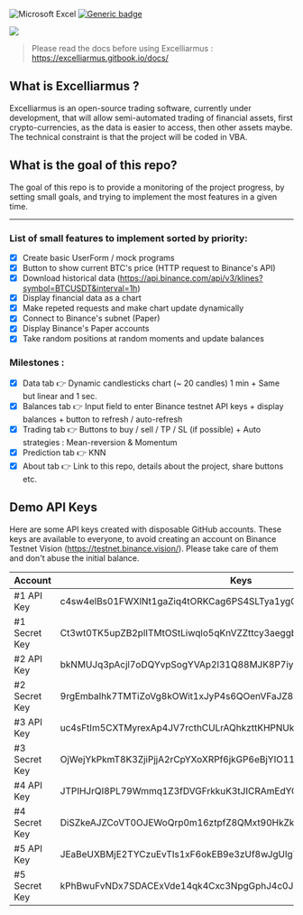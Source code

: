 ![Microsoft Excel](https://img.shields.io/badge/Microsoft_Excel-217346?style=for-the-badge&logo=microsoft-excel&logoColor=white)
[![Generic badge](https://img.shields.io/badge/VBA-217346?style=for-the-badge&logo=microsoft-excel&logoColor=white-<COLOR>.svg)](https://shields.io/)

![](https://i.ibb.co/3kvvLLJ/Excelliarmus.jpg)

> Please read the docs before using Excelliarmus : https://excelliarmus.gitbook.io/docs/

## What is Excelliarmus ?
Excelliarmus is an open-source trading software, currently under development, that will allow semi-automated trading of financial assets, first crypto-currencies, as the data is easier to access, then other assets maybe. The technical constraint is that the project will be coded in VBA.

## What is the goal of this repo?
The goal of this repo is to provide a monitoring of the project progress, by setting small goals, and trying to implement the most features in a given time.

---

### List of small features to implement sorted by priority:

- [X] Create basic UserForm / mock programs
- [X] Button to show current BTC's price (HTTP request to Binance's API)
- [X] Download historical data (https://api.binance.com/api/v3/klines?symbol=BTCUSDT&interval=1h)
- [X] Display financial data as a chart
- [X] Make repeted requests and make chart update dynamically
- [X] Connect to Binance's subnet (Paper)
- [X] Display Binance's Paper accounts
- [X] Take random positions at random moments and update balances

### Milestones :

- [X] Data tab 👉 Dynamic candlesticks chart (~ 20 candles) 1 min + Same but linear and 1 sec.
- [X] Balances tab 👉 Input field to enter Binance testnet API keys + display balances + button to refresh / auto-refresh
- [X] Trading tab 👉 Buttons to buy / sell / TP / SL (if possible) + Auto strategies : Mean-reversion & Momentum
- [X] Prediction tab  👉 KNN 
- [X] About tab 👉 Link to this repo, details about the project, share buttons etc.

## Demo API Keys

Here are some API keys created with disposable GitHub accounts. These keys are available to everyone, to avoid creating an account on Binance Testnet Vision (https://testnet.binance.vision/). Please take care of them and don't abuse the initial balance.

| Account       | Keys                                                             |
|---------------|------------------------------------------------------------------|
| #1 API Key    | c4sw4elBs01FWXlNt1gaZiq4tORKCag6PS4SLTya1ygObExJMV2uq1F0lhJ1G2Oc |
| #1 Secret Key | Ct3wt0TK5upZB2plITMtOStLiwqlo5qKnVZZttcy3aeggb353y52uPQt1OX3Fjge |
| #2 API Key    | bkNMUJq3pAcjl7oDQYvpSogYVAp2l31Q88MJK8P7iyQv5Z3rEGMAy6pkOoYJzvkO |
| #2 Secret Key | 9rgEmbaIhk7TMTiZoVg8kOWit1xJyP4s6QOenVFaJZ8gxElQXPoeDLNYI7knSqFf |
| #3 API Key    | uc4sFtIm5CXTMyrexAp4JV7rcthCULrAQhkzttKHPNUksAgx6iOOWEIphSxbGPWp |
| #3 Secret Key | OjWejYkPkmT8K3ZjiPjjA2rCpYXoXRPf6jkGP6eBjYIO11vX5riJZaWySlTgYmvT |
| #4 API Key    | JTPIHJrQI8PL79Wmmq1Z3fDVGFrkkuK3tJICRAmEdYGYuy7fFPV0MKVMbI1eFaOV |
| #4 Secret Key | DiSZkeAJZCoVT0OJEWoQrp0m16ztpfZ8QMxt90HkZk9HIrn93tX0u7E1yo2wqToo |
| #5 API Key    | JEaBeUXBMjE2TYCzuEvTIs1xF6okEB9e3zUf8wJgUlgYcn4Da7NXHnvU6PHZ3VxO |
| #5 Secret Key | kPhBwuFvNDx7SDACExVde14qk4Cxc3NpgGphJ4c0JDGjDs0uD3qZRGtbc0578L8G |

